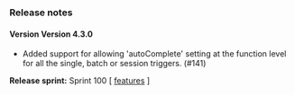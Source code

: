 ### Release notes
<!-- Please add your release notes in the following format:
- My change description (#PR)
-->
#### Version Version 4.3.0
- Added support for allowing 'autoComplete' setting at the function level for all the single, batch or session triggers. (#141)


**Release sprint:** Sprint 100
[ [features](https://github.com/Azure/azure-functions-servicebus-extension/issues/138) ]